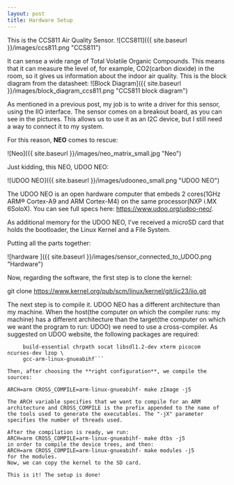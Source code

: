 ```yaml
---
layout: post
title: Hardware Setup
---
```


This is the CCS811 Air Quality Sensor.
![CCS811]({{ site.baseurl }}/images/ccs811.png "CCS811")

It can sense a wide range of Total Volatile Organic Compounds. This means that it can measure the level of, for example, CO2(carbon dioxide) in the room, so it gives us information about the indoor air quality. This is the block diagram from the datasheet: 
![Block Diagram]({{ site.baseurl }}/images/block_diagram_ccs811.png "CCS811 block diagram")

As mentioned in a previous post, my job is to write a driver for this sensor, using the IIO interface. The sensor comes on a breakout board, as you can see in the pictures. This allows us to use it as an I2C device, but I still need a way to connect it to my system.

For this reason, **NEO** comes to rescue:

![Neo]({{ site.baseurl }}/images/neo_matrix_small.jpg "Neo")

Just kidding, this NEO, UDOO NEO:

![UDOO NEO]({{ site.baseurl }}/images/udooneo_small.png "UDOO NEO")

The UDOO NEO is an open hardware computer that embeds 2 cores(1GHz ARM® Cortex-A9 and ARM Cortex-M4) on the same processor(NXP i.MX 6SoloX). You can see full specs here: <https://www.udoo.org/udoo-neo/>.

As additional memory for the UDOO NEO, I've received a microSD card that holds the bootloader, the Linux Kernel and a File System.

Putting all the parts together:

![hardware ]({{ site.baseurl }}/images/sensor_connected_to_UDOO.png "Hardware")

Now, regarding the software, the first step is to clone the kernel:

git clone https://www.kernel.org/pub/scm/linux/kernel/git/jic23/iio.git

The next step is to compile it. UDOO NEO has a different architecture than my machine. When the host(the computer on which the compiler runs: my machine) has a different architecture than the target(the computer on which we want the program to run: UDOO) we need to use a cross-compiler. As suggested on UDOO website, the following packages are required:

```sudo apt-get install gawk wget git diffstat unzip texinfo gcc-multilib \
     build-essential chrpath socat libsdl1.2-dev xterm picocom ncurses-dev lzop \
     gcc-arm-linux-gnueabihf```
     
Then, after choosing the **right configuration**, we compile the sources:

ARCH=arm CROSS_COMPILE=arm-linux-gnueabihf- make zImage -j5

The ARCH variable specifies that we want to compile for an ARM architecture and CROSS_COMPILE is the prefix appended to the name of the tools used to generate the executables. The "-jX" parameter specifies the number of threads used.

After the compilation is ready, we run:
ARCH=arm CROSS_COMPILE=arm-linux-gnueabihf- make dtbs -j5
in order to compile the device trees, and then:
ARCH=arm CROSS_COMPILE=arm-linux-gnueabihf- make modules -j5
for the modules.
Now, we can copy the kernel to the SD card.

This is it! The setup is done!











